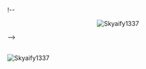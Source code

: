 !-- <p align="center"> <img src="https://komarev.com/ghpvc/?username=Skyaify1337&label=Profile%20views&color=0e75b6&style=flat" alt="Skyaify1337" /> </p> -->

<br>
<img align="center" src="https://github-readme-stats.vercel.app/api?username=Skyaify1337&show_icons=true&locale=en&theme=dark" alt="Skyaify1337" />
<!-- <p><img align="right" src="https://github-readme-stats.vercel.app/api/top-langs?username=Skyaify1337&show_icons=true&locale=en&layout=compact&theme=dark" alt="Skyaify1337" /></p> -->
<!-- <img align="center" src="https://github-readme-streak-stats.herokuapp.com/?user=Skyaify1337&theme=dark" alt="Skyaify1337" /> -->
